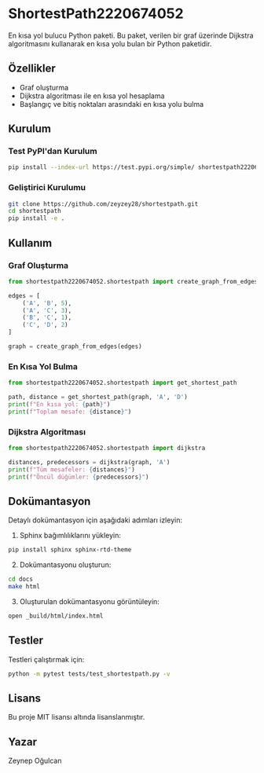 # ShortestPath2220674052

En kısa yol bulucu Python paketi. Bu paket, verilen bir graf üzerinde Dijkstra algoritmasını kullanarak en kısa yolu bulan bir Python paketidir.

## Özellikler

* Graf oluşturma
* Dijkstra algoritması ile en kısa yol hesaplama
* Başlangıç ve bitiş noktaları arasındaki en kısa yolu bulma

## Kurulum

### Test PyPI'dan Kurulum

```bash
pip install --index-url https://test.pypi.org/simple/ shortestpath2220674052==0.1.1
```

### Geliştirici Kurulumu

```bash
git clone https://github.com/zeyzey28/shortestpath.git
cd shortestpath
pip install -e .
```

## Kullanım

### Graf Oluşturma

```python
from shortestpath2220674052.shortestpath import create_graph_from_edges

edges = [
    ('A', 'B', 5),
    ('A', 'C', 3),
    ('B', 'C', 1),
    ('C', 'D', 2)
]

graph = create_graph_from_edges(edges)
```

### En Kısa Yol Bulma

```python
from shortestpath2220674052.shortestpath import get_shortest_path

path, distance = get_shortest_path(graph, 'A', 'D')
print(f"En kısa yol: {path}")
print(f"Toplam mesafe: {distance}")
```

### Dijkstra Algoritması

```python
from shortestpath2220674052.shortestpath import dijkstra

distances, predecessors = dijkstra(graph, 'A')
print(f"Tüm mesafeler: {distances}")
print(f"Öncül düğümler: {predecessors}")
```

## Dokümantasyon

Detaylı dokümantasyon için aşağıdaki adımları izleyin:

1. Sphinx bağımlılıklarını yükleyin:
```bash
pip install sphinx sphinx-rtd-theme
```

2. Dokümantasyonu oluşturun:
```bash
cd docs
make html
```

3. Oluşturulan dokümantasyonu görüntüleyin:
```bash
open _build/html/index.html
```

## Testler

Testleri çalıştırmak için:

```bash
python -m pytest tests/test_shortestpath.py -v
```

## Lisans

Bu proje MIT lisansı altında lisanslanmıştır.

## Yazar

Zeynep Oğulcan 